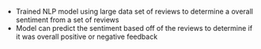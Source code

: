 - Trained NLP model using large data set of reviews to determine a overall sentiment from a set of reviews
- Model can predict the sentiment based off of the reviews to determine if it was overall positive or negative feedback
